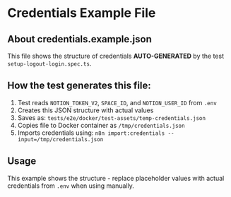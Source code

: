 # Credentials Example File

## About credentials.example.json

This file shows the structure of credentials **AUTO-GENERATED** by the test `setup-logout-login.spec.ts`.

## How the test generates this file:

1. Test reads `NOTION_TOKEN_V2`, `SPACE_ID`, and `NOTION_USER_ID` from `.env`
2. Creates this JSON structure with actual values
3. Saves as: `tests/e2e/docker/test-assets/temp-credentials.json`
4. Copies file to Docker container as `/tmp/credentials.json`
5. Imports credentials using: `n8n import:credentials --input=/tmp/credentials.json`

## Usage

This example shows the structure - replace placeholder values with actual credentials from `.env` when using manually.